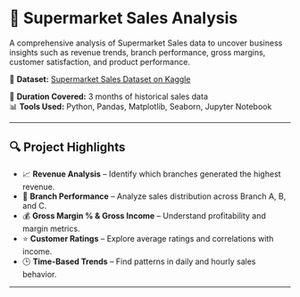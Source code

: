 # 🛒 Supermarket Sales Analysis

A comprehensive analysis of Supermarket Sales data to uncover business insights such as revenue trends, branch performance, gross margins, customer satisfaction, and product performance.

📂 **Dataset:** [Supermarket Sales Dataset on Kaggle](https://www.kaggle.com/datasets/aungpyaeap/supermarket-sales)

📅 **Duration Covered:** 3 months of historical sales data  
📊 **Tools Used:** Python, Pandas, Matplotlib, Seaborn, Jupyter Notebook

---

## 🔍 Project Highlights

- 📈 **Revenue Analysis** – Identify which branches generated the highest revenue.
- 🏬 **Branch Performance** – Analyze sales distribution across Branch A, B, and C.
- 💰 **Gross Margin % & Gross Income** – Understand profitability and margin metrics.
- ⭐ **Customer Ratings** – Explore average ratings and correlations with income.
- 🕒 **Time-Based Trends** – Find patterns in daily and hourly sales behavior.

---
